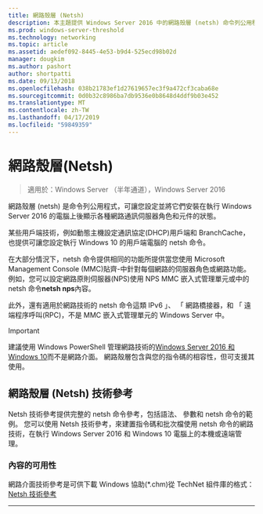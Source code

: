 ```yaml
---
title: 網路殼層 (Netsh)
description: 本主題提供 Windows Server 2016 中的網路殼層 (netsh) 命令列公用程式概觀。
ms.prod: windows-server-threshold
ms.technology: networking
ms.topic: article
ms.assetid: aedef092-8445-4e53-b9d4-525ecd98b02d
manager: dougkim
ms.author: pashort
author: shortpatti
ms.date: 09/13/2018
ms.openlocfilehash: 038b21783ef1d27619657ec3f9a472cf3caba68e
ms.sourcegitcommit: 0d0b32c8986ba7db9536e0b8648d4ddf9b03e452
ms.translationtype: MT
ms.contentlocale: zh-TW
ms.lasthandoff: 04/17/2019
ms.locfileid: "59849359"
---
```

# <a name="network-shell-netsh"></a>網路殼層\(Netsh\)

>適用於：Windows Server （半年通道），Windows Server 2016

網路殼層 (netsh) 是命令列公用程式，可讓您設定並將它們安裝在執行 Windows Server 2016 的電腦上後顯示各種網路通訊伺服器角色和元件的狀態。

某些用戶端技術，例如動態主機設定通訊協定\(DHCP\)用戶端和 BranchCache，也提供可讓您設定執行 Windows 10 的用戶端電腦的 netsh 命令。

在大部分情況下，netsh 命令提供相同的功能所提供當您使用 Microsoft Management Console \(MMC\)貼齊\-中針對每個網路的伺服器角色或網路功能。 例如，您可以設定網路原則伺服器\(NPS\)使用 NPS MMC 嵌入式管理單元或中的 netsh 命令**netsh nps**內容。

此外，還有適用於網路技術的 netsh 命令這類 IPv6 」、 「 網路橋接器，和 「 遠端程序呼叫\(RPC\)，不是 MMC 嵌入式管理單元的 Windows Server 中。

>[!IMPORTANT]
>建議使用 Windows PowerShell 管理網路技術的[Windows Server 2016 和 Windows 10](https://technet.microsoft.com/library/mt156917.aspx)而不是網路介面。 網路殼層包含與您的指令碼的相容性，但可支援其使用。

## <a name="network-shell-netsh-technical-reference"></a>網路殼層 (Netsh) 技術參考

Netsh 技術參考提供完整的 netsh 命令參考，包括語法、 參數和 netsh 命令的範例。 您可以使用 Netsh 技術參考，來建置指令碼和批次檔使用 netsh 命令的網路技術，在執行 Windows Server 2016 和 Windows 10 電腦上的本機或遠端管理。  
  
### <a name="content-availability"></a>內容的可用性  
  
網路介面技術參考是可供下載 Windows 協助\(*.chm\)從 TechNet 組件庫的格式：[Netsh 技術參考](https://gallery.technet.microsoft.com/Netsh-Technical-Reference-c46523dc)  
  
---
